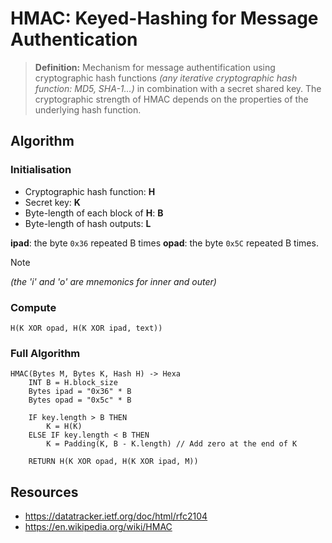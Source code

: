 # HMAC: Keyed-Hashing for Message Authentication


> **Definition:** Mechanism for message authentification using cryptographic hash functions *(any iterative cryptographic hash function: MD5, SHA-1...)* in combination with a secret shared key. The cryptographic strength of HMAC depends on the properties of the underlying hash function.

## Algorithm

### Initialisation
- Cryptographic hash function: **H**
- Secret key: **K**
- Byte-length of each block of **H**: **B**
- Byte-length of hash outputs: **L**

**ipad**: the byte `0x36` repeated B times
**opad**: the byte `0x5C` repeated B times.
> [!NOTE] 
> *(the 'i' and 'o' are mnemonics for inner and outer)*

### Compute

`H(K XOR opad, H(K XOR ipad, text))`

### Full Algorithm

```
HMAC(Bytes M, Bytes K, Hash H) -> Hexa
    INT B = H.block_size
    Bytes ipad = "0x36" * B
    Bytes opad = "0x5c" * B

    IF key.length > B THEN
        K = H(K)
    ELSE IF key.length < B THEN
        K = Padding(K, B - K.length) // Add zero at the end of K
    
    RETURN H(K XOR opad, H(K XOR ipad, M))
```

## Resources
- https://datatracker.ietf.org/doc/html/rfc2104
- https://en.wikipedia.org/wiki/HMAC